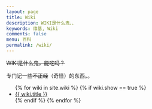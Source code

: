 ```yaml
---
layout: page
title: Wiki
description: WIKI是什么鬼、、
keywords: 维基, Wiki
comments: false
menu: 百科
permalink: /wiki/
---
```


~~WIKI是什么鬼，能吃吗？~~

专门记一些~~不正经~~（奇怪）的东西。。

<ul class="listing">
{% for wiki in site.wiki %}
{% if wiki.show == true %}
<li class="listing-item"><a href="{{ site.url }}{{ wiki.url }}">{{ wiki.title }}</a></li>
{% endif %}
{% endfor %}
</ul>

